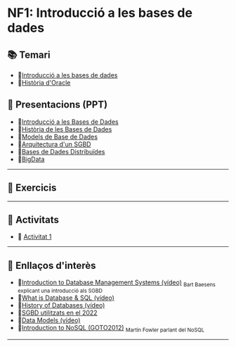 # NF1: Introducció a les bases de dades

## :books: Temari

* :closed_book:[Introducció a les bases de dades](./CONTINGUTS/M02_UF1_NF1_DOC00_SAPA-Temari_BD_V2023.pdf)
* :closed_book:[Història d'Oracle](./CONTINGUTS/M02_UF1_NF1_DOC02A_Historia-Oracle_v2023.pdf)
  
## :notebook: Presentacions (PPT)

* :blue_book:[Introducció a les Bases de Dades](./CONTINGUTS/M02_UF1_NF1_DOC01_IntroduccioBD_v2023.pdf)
* :blue_book:[Història de les Bases de Dades](./CONTINGUTS/M02_UF1_NF1_DOC02_HistoriaBD_v2023.pdf)
* :blue_book:[Models de Base de Dades](./CONTINGUTS/M02_UF1_NF1_DOC03_ModelsdeBD_v2023.pdf)
* :blue_book:[Arquitectura d'un SGBD](./CONTINGUTS/M02_UF1_NF1_DOC04_Arquitectura_SGBD_v2023.pdf)
* :blue_book:[Bases de Dades Distribuïdes](./CONTINGUTS/M02_UF1_NF1_DOC05_BD_Distribuides_v2023.pdf)
* :blue_book:[BigData](./CONTINGUTS/M02_UF1_NF1_DOC06_BigData_v2023.pdf)

---

## :notebook: Exercicis

---

## :pencil: Activitats

* :pencil: [Activitat 1](./ACTIVITATS/M02_UF1_NF1_Pràctica_A01_SGBD%20Actuals_v2022.docx)

---

## :link: Enllaços d'interès

* :link:[Introduction to Database Management Systems (vídeo)](https://www.youtube.com/watch?v=6u2zsJOJ_GE) <sub> Bart Baesens explicant una introducció als SGBD</sub>
* :link:[What is Database & SQL (vídeo)](https://youtu.be/FR4QIeZaPeM)
* :link:[History of Databases (vídeo)](https://youtu.be/KG-mqHoXOXY)
* :link:[SGBD utilitzats en el 2022](https://towardsdatascience.com/top-databases-to-use-in-2022-what-is-the-right-database-for-your-use-case-bb8d3f183b21)
* :link:[Data Models  (vídeo)](https://www.youtube.com/watch?v=zTcUj4xTnnA)
* :link:[Introduction to NoSQL (GOTO2012)](https://www.youtube.com/watch?v=qI_g07C_Q5I&t=917s) <sub>Martin Fowler parlant del NoSQL</sub>

---
